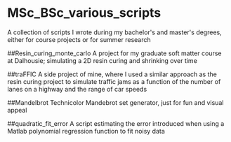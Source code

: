 # MSc_BSc_various_scripts
A collection of scripts I wrote during my bachelor's and master's degrees, either for course projects or for summer research

##Resin_curing_monte_carlo
A project for my graduate soft matter course at Dalhousie; simulating a 2D resin curing and shrinking over time

##traFFIC
A side project of mine, where I used a similar approach as the resin curing project to simulate traffic 
jams as a function of the number of lanes on a highway and the range of car speeds

##Mandelbrot
Technicolor Mandebrot set generator, just for fun and visual appeal

##quadratic_fit_error
A script estimating the error introduced when using a Matlab polynomial regression function to fit noisy data
